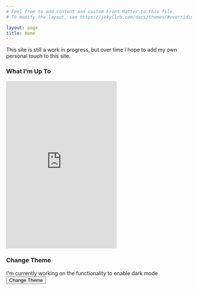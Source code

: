 ```yaml
---
# Feel free to add content and custom Front Matter to this file.
# To modify the layout, see https://jekyllrb.com/docs/themes/#overriding-theme-defaults

layout: page
title: Home
---
```

This site is still a work in progress, but over time I hope to add my own personal touch to this site.

### What I'm Up To
<iframe height='455' width='300' frameborder='0' allowtransparency='true' scrolling='no' src='https://www.strava.com/athletes/106438916/latest-rides/2b1c423ee3ab71d858be7486afcacc9240b00a59'></iframe>

### Change Theme
I'm currently working on the functionality to enable dark mode
<button class="button_slide slide_left" onclick="document.body.classList.toggle('dark')">Change Theme</button>